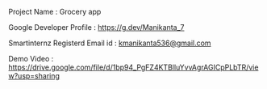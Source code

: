 Project Name : Grocery app

Google Developer Profile : https://g.dev/Manikanta_7

Smartinternz Registerd Email id  :  kmanikanta536@gmail.com

Demo Video : https://drive.google.com/file/d/1bp94_PgFZ4KTBlluYvvAgrAGICpPLbTR/view?usp=sharing


                         	
